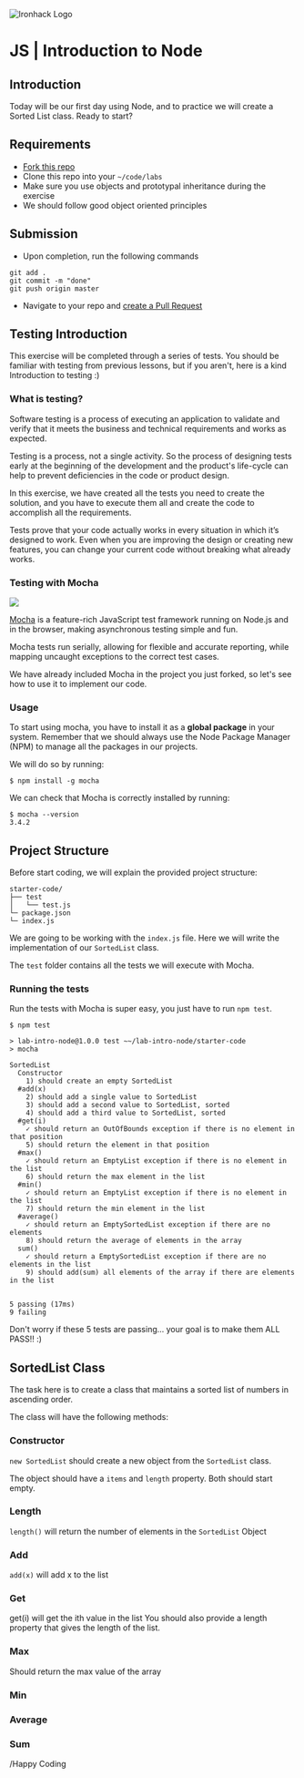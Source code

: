 ![Ironhack Logo](https://i.imgur.com/1QgrNNw.png)

# JS | Introduction to Node

## Introduction

Today will be our first day using Node, and to practice we will create a Sorted List class. Ready to start?

## Requirements

- [Fork this repo](https://guides.github.com/activities/forking/)
- Clone this repo into your `~/code/labs`
- Make sure you use objects and prototypal inheritance during the exercise
- We should follow good object oriented principles

## Submission

- Upon completion, run the following commands

```
git add .
git commit -m "done"
git push origin master
```

- Navigate to your repo and [create a Pull Request](https://help.github.com/articles/creating-a-pull-request/)

## Testing Introduction

This exercise will be completed through a series of tests. You should be familiar with testing from previous lessons, but if you aren't, here is a kind Introduction to testing :)

### What is testing?

Software testing is a process of executing an application to validate and verify that it meets the business and technical requirements and works as expected.

Testing is a process, not a single activity. So the process of designing tests early at the beginning of the development and the product's life-cycle can help to prevent deficiencies in the code or product design.

In this exercise, we have created all the tests you need to create the solution, and you have to execute them all and create the code to accomplish all the requirements.

Tests prove that your code actually works in every situation in which it’s designed to work. Even when you are improving the design or creating new features, you can change your current code without breaking what already works.

### Testing with Mocha

![](https://s3-eu-west-1.amazonaws.com/ih-materials/uploads/upload_99e6ffece1023c0fe141512493fc6ad2.png)

[Mocha](https://mochajs.org/) is a feature-rich JavaScript test framework running on Node.js and in the browser, making asynchronous testing simple and fun.

Mocha tests run serially, allowing for flexible and accurate reporting, while mapping uncaught exceptions to the correct test cases.

We have already included Mocha in the project you just forked, so let's see how to use it to implement our code.

### Usage

To start using mocha, you have to install it as a **global package** in your system. Remember that we should always use the Node Package Manager (NPM) to manage all the packages in our projects.

We will do so by running:

```
$ npm install -g mocha
```

We can check that Mocha is correctly installed by running:

```
$ mocha --version
3.4.2
```

## Project Structure

Before start coding, we will explain the provided project structure:

```
starter-code/
├── test
│   └── test.js
└─ package.json
└─ index.js
```

We are going to be working with the `index.js` file. Here we will write the implementation of our `SortedList` class.

The `test` folder contains all the tests we will execute with Mocha.

### Running the tests

Run the tests with Mocha is super easy, you just have to run `npm test`.

```
$ npm test

> lab-intro-node@1.0.0 test ~~/lab-intro-node/starter-code
> mocha

SortedList
  Constructor
    1) should create an empty SortedList
  #add(x)
    2) should add a single value to SortedList
    3) should add a second value to SortedList, sorted
    4) should add a third value to SortedList, sorted
  #get(i)
    ✓ should return an OutOfBounds exception if there is no element in that position
    5) should return the element in that position
  #max()
    ✓ should return an EmptyList exception if there is no element in the list
    6) should return the max element in the list
  #min()
    ✓ should return an EmptyList exception if there is no element in the list
    7) should return the min element in the list
  #average()
    ✓ should return an EmptySortedList exception if there are no elements
    8) should return the average of elements in the array
  sum()
    ✓ should return a EmptySortedList exception if there are no elements in the list
    9) should add(sum) all elements of the array if there are elements in the list


5 passing (17ms)
9 failing
```
Don't worry if these 5 tests are passing... your goal is to make them ALL PASS!! :)

## SortedList Class

The task here is to create a class that maintains a sorted list of numbers in ascending order.

The class will have the following methods:

### Constructor

`new SortedList` should create a new object from the `SortedList` class. 

The object should have a `items` and `length` property. Both should start empty. 

### Length

`length()` will return the number of elements in the `SortedList` Object

### Add

`add(x)` will add x to the list

### Get

get(i) will get the ith value in the list
You should also provide a length property that gives the length of the list.

### Max

Should return the max value of the array

### Min

### Average

### Sum


/Happy Coding
